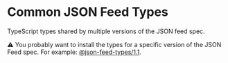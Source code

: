 # Common JSON Feed Types

TypeScript types shared by multiple versions of the JSON feed spec.

⚠️ You probably want to install the types for a specific version of the JSON Feed spec. For example: [@json-feed-types/1.1](/packages/1.1).
